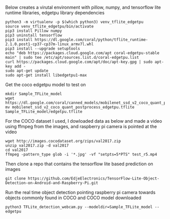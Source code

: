 Below creates a virutal environment with pillow, numpy, and tensorflow lite runtime libraries, edgetpu library dependencies
```pip3 install virtualenv
python3 -m virtualenv -p $(which python3) venv_tflite_edgetpu
source venv_tflite_edgetpu/bin/activate
pip3 install Pillow numpy
pip3 uninstall tensorflow
pip3 install https://dl.google.com/coral/python/tflite_runtime-2.1.0.post1-cp37-cp37m-linux_armv7l.whl
pip3 install --upgrade setuptools
echo "deb https://packages.cloud.google.com/apt coral-edgetpu-stable main" | sudo tee /etc/apt/sources.list.d/coral-edgetpu.list
curl https://packages.cloud.google.com/apt/doc/apt-key.gpg | sudo apt-key add -
sudo apt-get update
sudo apt-get install libedgetpu1-max
````
Get the coco edgetpu model to test on 

```
mkdir Sample_TFLite_model
wget https://dl.google.com/coral/canned_models/mobilenet_ssd_v2_coco_quant_postprocess_edgetpu.tflite
mv mobilenet_ssd_v2_coco_quant_postprocess_edgetpu.tflite Sample_TFLite_model/edgetpu.tflite

```
For the COCO dataset I used, I dowloaded data as below and made a video using ffmpeg from the images, and raspberry pi camera is pointed at the video

```
wget http://images.cocodataset.org/zips/val2017.zip
unzip val2017.zip -d val2017
cd val2017
ffmpeg -pattern_type glob -i '*.jpg' -vf "setpts=5*PTS" test_r5.mp4
```
Then clone a repo that contains the tensorflow lite based prediction on images
```
git clone https://github.com/EdjeElectronics/TensorFlow-Lite-Object-Detection-on-Android-and-Raspberry-Pi.git
```
Run the real time object detection pointing raspberry pi camera towards objects commonly found in COCO and COCO model downloaded
```
python3 TFLite_detection_webcam.py --modeldir=Sample_TFLite_model --edgetpu
```
